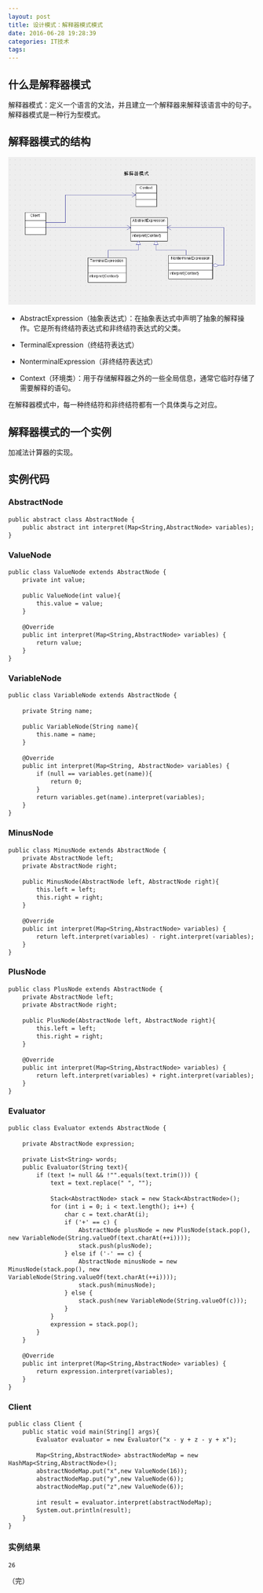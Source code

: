 ```yaml
---
layout: post
title: 设计模式：解释器模式模式
date: 2016-06-28 19:28:39
categories: IT技术
tags:
---
```


## 什么是解释器模式

解释器模式：定义一个语言的文法，并且建立一个解释器来解释该语言中的句子。解释器模式是一种行为型模式。

## 解释器模式的结构

![](/assets/20160628/interpreter.png)

 - AbstractExpression（抽象表达式）：在抽象表达式中声明了抽象的解释操作。它是所有终结符表达式和非终结符表达式的父类。

 - TerminalExpression（终结符表达式）

 - NonterminalExpression（非终结符表达式）

 - Context（环境类）：用于存储解释器之外的一些全局信息，通常它临时存储了需要解释的语句。

在解释器模式中，每一种终结符和非终结符都有一个具体类与之对应。

## 解释器模式的一个实例

加减法计算器的实现。

## 实例代码

### AbstractNode

```
public abstract class AbstractNode {
    public abstract int interpret(Map<String,AbstractNode> variables);
}
```

### ValueNode

```
public class ValueNode extends AbstractNode {
    private int value;

    public ValueNode(int value){
        this.value = value;
    }

    @Override
    public int interpret(Map<String,AbstractNode> variables) {
        return value;
    }
}
```

### VariableNode

```
public class VariableNode extends AbstractNode {

    private String name;

    public VariableNode(String name){
        this.name = name;
    }
    
    @Override
    public int interpret(Map<String, AbstractNode> variables) {
        if (null == variables.get(name)){
            return 0;
        }
        return variables.get(name).interpret(variables);
    }
}
```

### MinusNode

```
public class MinusNode extends AbstractNode {
    private AbstractNode left;
    private AbstractNode right;

    public MinusNode(AbstractNode left, AbstractNode right){
        this.left = left;
        this.right = right;
    }

    @Override
    public int interpret(Map<String,AbstractNode> variables) {
        return left.interpret(variables) - right.interpret(variables);
    }
}
```

### PlusNode

```
public class PlusNode extends AbstractNode {
    private AbstractNode left;
    private AbstractNode right;

    public PlusNode(AbstractNode left, AbstractNode right){
        this.left = left;
        this.right = right;
    }

    @Override
    public int interpret(Map<String,AbstractNode> variables) {
        return left.interpret(variables) + right.interpret(variables);
    }
}
```

### Evaluator

```
public class Evaluator extends AbstractNode {

    private AbstractNode expression;

    private List<String> words;
    public Evaluator(String text){
        if (text != null && !"".equals(text.trim())) {
            text = text.replace(" ", "");

            Stack<AbstractNode> stack = new Stack<AbstractNode>();
            for (int i = 0; i < text.length(); i++) {
                char c = text.charAt(i);
                if ('+' == c) {
                    AbstractNode plusNode = new PlusNode(stack.pop(), new VariableNode(String.valueOf(text.charAt(++i))));
                    stack.push(plusNode);
                } else if ('-' == c) {
                    AbstractNode minusNode = new MinusNode(stack.pop(), new VariableNode(String.valueOf(text.charAt(++i))));
                    stack.push(minusNode);
                } else {
                    stack.push(new VariableNode(String.valueOf(c)));
                }
            }
            expression = stack.pop();
        }
    }

    @Override
    public int interpret(Map<String,AbstractNode> variables) {
        return expression.interpret(variables);
    }
}
```

### Client

```
public class Client {
    public static void main(String[] args){
        Evaluator evaluator = new Evaluator("x - y + z - y + x");

        Map<String,AbstractNode> abstractNodeMap = new HashMap<String,AbstractNode>();
        abstractNodeMap.put("x",new ValueNode(16));
        abstractNodeMap.put("y",new ValueNode(6));
        abstractNodeMap.put("z",new ValueNode(6));

        int result = evaluator.interpret(abstractNodeMap);
        System.out.println(result);
    }
}
```

### 实例结果

```
26
```

（完）
